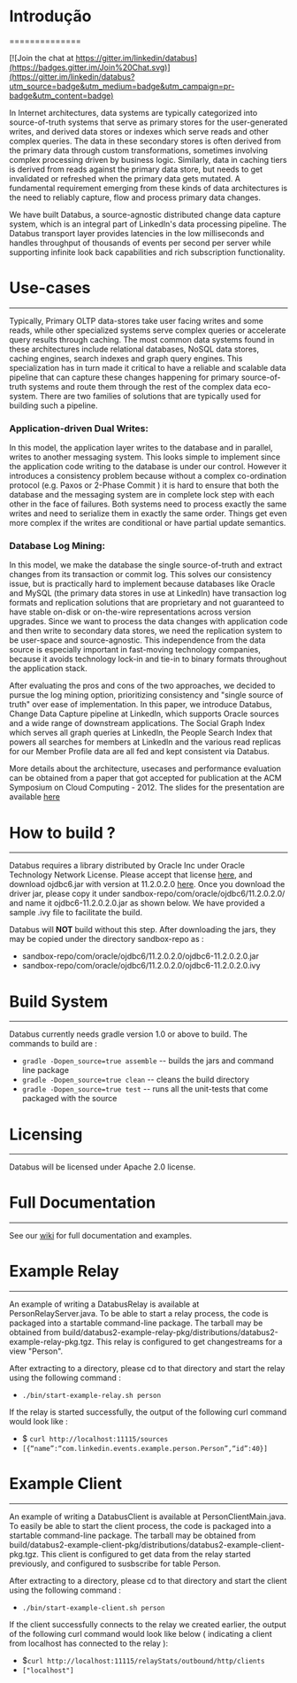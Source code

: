 # Introdução
==============

[![Join the chat at https://gitter.im/linkedin/databus](https://badges.gitter.im/Join%20Chat.svg)](https://gitter.im/linkedin/databus?utm_source=badge&utm_medium=badge&utm_campaign=pr-badge&utm_content=badge)

In Internet architectures, data systems are typically categorized into source-of-truth systems that serve as primary stores for the user-generated writes, and derived data stores or indexes which serve reads and other complex queries. The data in these secondary stores is often derived from the primary data through custom transformations, sometimes involving complex processing driven by business logic. Similarly, data in caching tiers is derived from reads against the primary data store, but needs to get invalidated or refreshed when the primary data gets mutated. A fundamental requirement emerging from these kinds of data architectures is the need to reliably capture, flow and process primary data changes.

We have built Databus, a source-agnostic distributed change data capture system, which is an integral part of LinkedIn's data processing pipeline. The Databus transport layer provides latencies in the low milliseconds and handles throughput of thousands of events per second per server while supporting infinite look back capabilities and rich subscription functionality. 

# Use-cases
*****
Typically, Primary OLTP data-stores take user facing writes and some reads, while other specialized systems serve complex queries or accelerate query results through caching. The most common data systems found in these architectures include relational databases, NoSQL data stores, caching engines, search indexes and graph query engines. This specialization has in turn made it critical to have a reliable and scalable data pipeline that can capture these changes happening for primary source-of-truth systems and route them through the rest of the 
complex data eco-system. There are two families of solutions that are typically used for building such a pipeline.

### Application-driven Dual Writes:
In this model, the application layer writes to the database and in parallel, writes to another messaging system. This looks simple to implement since the application code writing to the database is under our control. However it introduces a consistency problem because without a complex co-ordination protocol (e.g. Paxos or 2-Phase Commit ) it is hard to ensure that both the database and the messaging system are in complete lock step with each other in the face of failures. Both systems need to process exactly the same writes and need to serialize them in exactly the same order. Things get even more complex if the writes are conditional or have partial update semantics.

### Database Log Mining: 
In this model, we make the database the single source-of-truth and extract changes from its transaction or commit log. This solves our consistency issue, but is practically hard to implement
because databases like Oracle and MySQL (the primary data stores in use at LinkedIn) have transaction log formats and replication solutions that are proprietary and not guaranteed to have 
stable on-disk or on-the-wire representations across version upgrades.  Since we want to process the data changes with application code and then write to secondary data stores,
we need the replication system to be user-space and source-agnostic. This independence from the data source is especially important in fast-moving technology companies, because it avoids 
technology lock-in and tie-in to binary formats throughout the application stack.

After evaluating the pros and cons of the two approaches, we decided to pursue the log mining option, prioritizing consistency and "single source of truth" over ease of implementation. In this paper, we introduce Databus, Change Data Capture pipeline at LinkedIn, which supports Oracle sources and a wide range of downstream applications. The Social Graph Index which serves all graph queries at LinkedIn, the People Search Index that powers all searches for members at LinkedIn and the various read replicas for our Member Profile data are all fed and kept consistent via Databus.

More details about the architecture, usecases and performance evaluation can be obtained from a paper that got accepted for publication at the ACM Symposium on Cloud Computing - 2012. The slides for the presentation are available [here](http://www.slideshare.net/ShirshankaDas/databus-socc-2012)

# How to build ?
*****
Databus requires a library distributed by Oracle Inc under Oracle Technology Network License. Please accept that license [here](http://www.oracle.com/technetwork/licenses/distribution-license-152002.html), and download ojdbc6.jar with version at 11.2.0.2.0 [here](http://www.oracle.com/technetwork/database/enterprise-edition/jdbc-112010-090769.html). Once you download the driver jar, please copy it under sandbox-repo/com/oracle/ojdbc6/11.2.0.2.0/ and name it ojdbc6-11.2.0.2.0.jar as shown below. We have provided a sample .ivy file to facilitate the build.

Databus will **NOT** build without this step. After downloading the jars, they may be copied under the directory sandbox-repo as :
* sandbox-repo/com/oracle/ojdbc6/11.2.0.2.0/ojdbc6-11.2.0.2.0.jar
* sandbox-repo/com/oracle/ojdbc6/11.2.0.2.0/ojdbc6-11.2.0.2.0.ivy

# Build System
*****
Databus currently needs gradle version 1.0 or above to build. The commands to build are :
* `gradle -Dopen_source=true assemble` -- builds the jars and command line package
* `gradle -Dopen_source=true clean`    -- cleans the build directory
* `gradle -Dopen_source=true test`     -- runs all the unit-tests that come packaged with the source

# Licensing
*****
Databus will be licensed under Apache 2.0 license.

# Full Documentation
*****
See our [wiki](https://github.com/linkedin/databus/wiki) for full documentation and examples.

# Example Relay
*****
An example of writing a DatabusRelay is available at PersonRelayServer.java. To be able to start a relay process, the code is packaged into a startable command-line package. The tarball may be obtained from build/databus2-example-relay-pkg/distributions/databus2-example-relay-pkg.tgz. This relay is configured to get changestreams for a view "Person".

After extracting to a directory, please cd to that directory and start the relay using the following command :
* `./bin/start-example-relay.sh person`

If the relay is started successfully, the output of the following curl command would look like :
* $ `curl http://localhost:11115/sources`
* `[{“name”:“com.linkedin.events.example.person.Person”,“id”:40}]`

# Example Client
*****
An example of writing a DatabusClient is available at PersonClientMain.java. To easily be able to start the client process, the code is packaged into a startable command-line package. The tarball may be obtained from build/databus2-example-client-pkg/distributions/databus2-example-client-pkg.tgz. This client is configured to get data from the relay started previously, and configured to susbscribe for table Person.

After extracting to a directory, please cd to that directory and start the client using the following command :
* `./bin/start-example-client.sh person`

If the client successfully connects to the relay we created earlier, the output of the following curl command would look like below ( indicating a client from localhost has connected to the relay ):
* $`curl http://localhost:11115/relayStats/outbound/http/clients`
* `["localhost"]`
